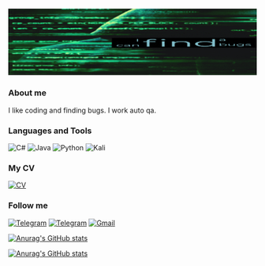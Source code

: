 ![Header](https://github.com/AlexKutovoi/AlexKutovoi/blob/main/assets/gg7504910407%20(1).gif)

### About me
I like coding and finding bugs. I work auto qa. 

### Languages and Tools
![C#](https://img.shields.io/badge/c%23-%23239120.svg?style=for-the-badge&logo=c-sharp&logoColor=white)
![Java](https://img.shields.io/badge/java-%23ED8B00.svg?style=for-the-badge&logo=openjdk&logoColor=white)
![Python](https://img.shields.io/badge/python-3670A0?style=for-the-badge&logo=python&logoColor=ffdd54)
![Kali](https://img.shields.io/badge/Kali-168BEE?style=for-the-badge&logo=kalilinux&logoColor=white)

### My CV
[![CV](https://img.shields.io/badge/-HeadHunter-red?style=for-the-badge&logo=headHunter&logoColor=red)](https://hh.ru/resume/582dbe38ff082a22cf0039ed1f33666a585365?customDomain=1)

### Follow me
[![Telegram](https://img.shields.io/badge/-Telegram-090909?style=for-the-badge&logo=telegram&logoColor=27A0D45)](https://t.me/Alex840501)
[![Telegram](https://img.shields.io/badge/-LinkedIn-090909?style=for-the-badge&logo=LinkedIn&logoColor=27A0D9)](https://www.linkedin.com/in/aleksei-kutovoi-2576031b3/)
[![Gmail](https://img.shields.io/badge/Gmail-090909?style=for-the-badge&logo=gmail&logoColor=red)](https://alex161kut300@gmail.com)

[![Anurag's GitHub stats](http://github-profile-summary-cards.vercel.app/api/cards/stats?AlexKutovoi=vn7n24fzkq&theme=default)](https://github.com/AlexKutovoi/github-readme-stats)

[![Anurag's GitHub stats](http://github-profile-summary-cards.vercel.app/api/cards/repos-per-language?username=AlexKutovoi&theme=default)](https://github.com/AlexKutovoi/github-readme-stats)

